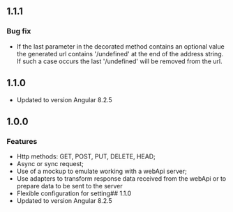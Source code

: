 ## 1.1.1
### Bug fix
- If the last parameter in the decorated method contains an optional value the generated url contains '/undefined' at the end of the address string. If such a case occurs the last '/undefined' will be removed from the url.
## 1.1.0
- Updated to version Angular 8.2.5

## 1.0.0
### Features
- Http methods: GET, POST, PUT, DELETE, HEAD;
- Async or sync request;
- Use of a mockup to emulate working with a webApi server;
- Use adapters to transform response data received from the webApi or to prepare data to be sent to the server
- Flexible configuration for setting## 1.1.0
- Updated to version Angular 8.2.5
